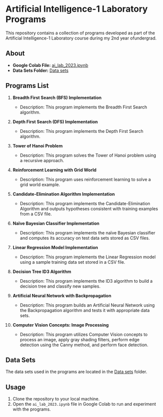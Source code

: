 # Artificial Intelligence-1 Laboratory Programs

This repository contains a collection of programs developed as part of the Artificial Intelligence-1 Laboratory course during my 2nd year ofundergrad.
## About

- **Google Colab File:** [ai_lab_2023.ipynb](https://colab.research.google.com/github/shrutin567/ai-lab-2023/blob/main/ai_lab_2023.ipynb)
- **Data Sets Folder:** [Data sets](Data%20sets/)

## Programs List

1. **Breadth First Search (BFS) Implementation**
   - Description: This program implements the Breadth First Search algorithm.
     
2. **Depth First Search (DFS) Implementation**
   - Description: This program implements the Depth First Search algorithm.

3. **Tower of Hanoi Problem**
   - Description: This program solves the Tower of Hanoi problem using a recursive approach.

4. **Reinforcement Learning with Grid World**
   - Description: This program uses reinforcement learning to solve a grid world example.

5. **Candidate-Elimination Algorithm Implementation**
   - Description: This program implements the Candidate-Elimination Algorithm and outputs hypotheses consistent with training examples from a CSV file.

6. **Naïve Bayesian Classifier Implementation**
   - Description: This program implements the naïve Bayesian classifier and computes its accuracy on test data sets stored as CSV files.

7. **Linear Regression Model Implementation**
   - Description: This program implements the Linear Regression model using a sample training data set stored in a CSV file.

8. **Decision Tree ID3 Algorithm**
   - Description: This program implements the ID3 algorithm to build a decision tree and classify new samples.

9. **Artificial Neural Network with Backpropagation**
   - Description: This program builds an Artificial Neural Network using the Backpropagation algorithm and tests it with appropriate data sets.

10. **Computer Vision Concepts: Image Processing**
    - Description: This program utilizes Computer Vision concepts to process an image, apply gray shading filters, perform edge detection using the Canny method, and perform face detection.

## Data Sets

The data sets used in the programs are located in the [Data sets](Data%20sets/) folder.

## Usage

1. Clone the repository to your local machine.
2. Open the `ai_lab_2023.ipynb` file in Google Colab to run and experiment with the programs.
